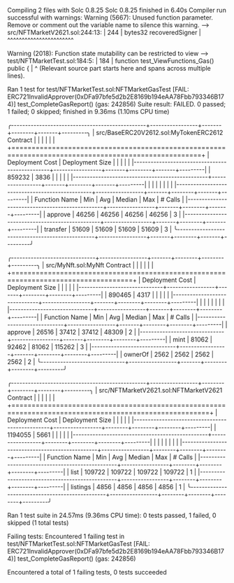 Compiling 2 files with Solc 0.8.25
Solc 0.8.25 finished in 6.40s
Compiler run successful with warnings:
Warning (5667): Unused function parameter. Remove or comment out the variable name to silence this warning.
   --> src/NFTMarketV2621.sol:244:13:
    |
244 |             bytes32 recoveredSigner
    |             ^^^^^^^^^^^^^^^^^^^^^^^

Warning (2018): Function state mutability can be restricted to view
   --> test/NFTMarketTest.sol:184:5:
    |
184 |     function test_ViewFunctions_Gas() public {
    |     ^ (Relevant source part starts here and spans across multiple lines).


Ran 1 test for test/NFTMarketTest.sol:NFTMarketGasTest
[FAIL: ERC721InvalidApprover(0xDFa97bfe5d2b2E8169b194eAA78Fbb793346B174)] test_CompleteGasReport() (gas: 242856)
Suite result: FAILED. 0 passed; 1 failed; 0 skipped; finished in 9.36ms (1.10ms CPU time)

╭------------------------------------------------+-----------------+-------+--------+-------+---------╮
| src/BaseERC20V2612.sol:MyTokenERC2612 Contract |                 |       |        |       |         |
+=====================================================================================================+
| Deployment Cost                                | Deployment Size |       |        |       |         |
|------------------------------------------------+-----------------+-------+--------+-------+---------|
| 859232                                         | 3836            |       |        |       |         |
|------------------------------------------------+-----------------+-------+--------+-------+---------|
|                                                |                 |       |        |       |         |
|------------------------------------------------+-----------------+-------+--------+-------+---------|
| Function Name                                  | Min             | Avg   | Median | Max   | # Calls |
|------------------------------------------------+-----------------+-------+--------+-------+---------|
| approve                                        | 46256           | 46256 | 46256  | 46256 | 3       |
|------------------------------------------------+-----------------+-------+--------+-------+---------|
| transfer                                       | 51609           | 51609 | 51609  | 51609 | 3       |
╰------------------------------------------------+-----------------+-------+--------+-------+---------╯

╭------------------------------+-----------------+-------+--------+--------+---------╮
| src/MyNft.sol:MyNft Contract |                 |       |        |        |         |
+====================================================================================+
| Deployment Cost              | Deployment Size |       |        |        |         |
|------------------------------+-----------------+-------+--------+--------+---------|
| 890465                       | 4317            |       |        |        |         |
|------------------------------+-----------------+-------+--------+--------+---------|
|                              |                 |       |        |        |         |
|------------------------------+-----------------+-------+--------+--------+---------|
| Function Name                | Min             | Avg   | Median | Max    | # Calls |
|------------------------------+-----------------+-------+--------+--------+---------|
| approve                      | 26516           | 37412 | 37412  | 48309  | 2       |
|------------------------------+-----------------+-------+--------+--------+---------|
| mint                         | 81062           | 92462 | 81062  | 115262 | 3       |
|------------------------------+-----------------+-------+--------+--------+---------|
| ownerOf                      | 2562            | 2562  | 2562   | 2562   | 2       |
╰------------------------------+-----------------+-------+--------+--------+---------╯

╭------------------------------------------------+-----------------+--------+--------+--------+---------╮
| src/NFTMarketV2621.sol:NFTMarketV2621 Contract |                 |        |        |        |         |
+=======================================================================================================+
| Deployment Cost                                | Deployment Size |        |        |        |         |
|------------------------------------------------+-----------------+--------+--------+--------+---------|
| 1194055                                        | 5661            |        |        |        |         |
|------------------------------------------------+-----------------+--------+--------+--------+---------|
|                                                |                 |        |        |        |         |
|------------------------------------------------+-----------------+--------+--------+--------+---------|
| Function Name                                  | Min             | Avg    | Median | Max    | # Calls |
|------------------------------------------------+-----------------+--------+--------+--------+---------|
| list                                           | 109722          | 109722 | 109722 | 109722 | 1       |
|------------------------------------------------+-----------------+--------+--------+--------+---------|
| listings                                       | 4856            | 4856   | 4856   | 4856   | 1       |
╰------------------------------------------------+-----------------+--------+--------+--------+---------╯


Ran 1 test suite in 24.57ms (9.36ms CPU time): 0 tests passed, 1 failed, 0 skipped (1 total tests)

Failing tests:
Encountered 1 failing test in test/NFTMarketTest.sol:NFTMarketGasTest
[FAIL: ERC721InvalidApprover(0xDFa97bfe5d2b2E8169b194eAA78Fbb793346B174)] test_CompleteGasReport() (gas: 242856)

Encountered a total of 1 failing tests, 0 tests succeeded
